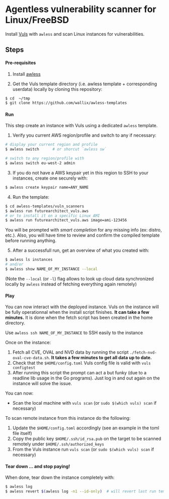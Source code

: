 # Agentless vulnerability scanner for Linux/FreeBSD

Install [Vuls](https://vuls.io/) with `awless` and scan Linux instances for vulnerabilities.

## Steps

#### Pre-requisites

1. Install [awless](https://github.com/wallix/awless#why-awless)

2. Get the Vuls template directory (i.e. awless template + corresponding userdata) locally by cloning this repository:

```sh
$ cd  ~/tmp
$ git clone https://github.com/wallix/awless-templates
```
#### Run

This step create an instance with Vuls using a dedicated `awless` template.

1. Verify you current AWS region/profile and switch to any if necessary:

```sh
# display your current region and profile
$ awless switch      # or shorcut `awless sw`

# switch to any region/profile with
$ awless switch eu-west-2 admin
```

3. If you do not have a AWS keypair yet in this region to SSH to your instances, create one securely with:

```sh
$ awless create keypair name=ANY_NAME
```

4.  Run the template:

```sh
$ cd awless-templates/vuln_scanners
$ awless run futurearchitect_vuls.aws
# or to install it on a specific Linux AMI
$ awless run futurearchitect_vuls.aws image=ami-123456     
```

You will be prompted with _smart completion_ for any missing info (ex: distro, etc.). Also, you will have time to review and confirm the compiled template before running anything.

5. After a successfull run, get an overview of what you created with:

```sh
$ awless ls instances
# and/or
$ awless show NAME_OF_MY_INSTANCE --local
```

(Note the `--local` (or `-l`) flag allows to look up cloud data synchronized locally by `awless` instead of fetching everything again remotely)

#### Play

You can now interact with the deployed instance. Vuls on the instance will be fully operationnal when the install script finishes. **It can take a few minutes.** It is done when the fetch script has been created in the home directory.

Use `awless ssh NAME_OF_MY_INSTANCE` to SSH easily to the instance

Once on the instance:

1. Fetch all CVE, OVAL and NVD data by running the script `./fetch-nvd-oval-cve-data.sh`. **It takes a few minutes to get all data up to date.**
2. Check that the `$HOME/config.toml` Vuls config file is valid with `vuls configtest`
3. After running this script the prompt can act a but funky (due to a readline lib usage in the Go programs). Just log in and out again on the instance will solve the issue.

You can now:

* Scan the local machine with `vuls scan` (or `sudo $(which vuls) scan` if necessary)

To scan remote instance from this instance do the following:

1. Update the `$HOME/config.toml` accordingly (see an example in the toml file itself)
2. Copy the public key `$HOME/.ssh/id_rsa.pub` on the target to be scanned remotely under `$HOME/.ssh/authorized_keys`
3. From the Vuls instance run `vuls scan` (or `sudo $(which vuls) scan` if necessary)

#### Tear down ... and stop paying!

When done, tear down the instance completely with:

```sh
$ awless log                
$ awless revert $(awless log -n1 --id-only)  # will revert last run template given its ID
```